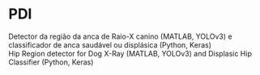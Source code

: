 # PDI
Detector da região da anca de Raio-X canino (MATLAB, YOLOv3) e classificador de anca saudável ou displásica (Python, Keras) <br />
Hip Region detector for Dog X-Ray (MATLAB, YOLOv3) and Displasic Hip Classifier (Python, Keras)
